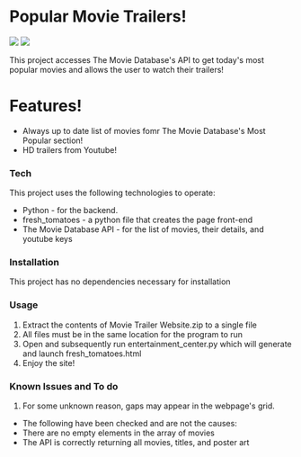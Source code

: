 # Popular Movie Trailers!

![](http://i.imgur.com/MBxh9Wu.jpg)
![](http://i.imgur.com/f3uL4Pr.png)

This project accesses The Movie Database's API to get today's most popular movies and allows the user to watch their trailers!

# Features!

  - Always up to date list of movies fomr The Movie Database's Most Popular section!
  - HD trailers from Youtube!

### Tech

This project uses the following technologies to operate:

* Python - for the backend.
* fresh_tomatoes - a python file that creates the page front-end
* The Movie Database API - for the list of movies, their details, and youtube keys


### Installation

This project has no dependencies necessary for installation

### Usage
1. Extract the contents of Movie Trailer Website.zip to a single file
2. All files must be in the same location for the program to run
3. Open and subsequently run entertainment_center.py which will generate and launch fresh_tomatoes.html
4. Enjoy the site!

### Known Issues and To do
1. For some unknown reason, gaps may appear in the webpage's grid.
* The following have been checked and are not the causes:
* There are no empty elements in the array of movies
* The API is correctly returning all movies, titles, and poster art